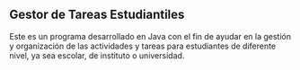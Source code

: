 ## Gestor de Tareas Estudiantiles
Este es un programa desarrollado en Java con el fin de ayudar
en la gestión y organización de las actividades y tareas para 
estudiantes de diferente nivel, ya sea escolar, de instituto o universidad.
